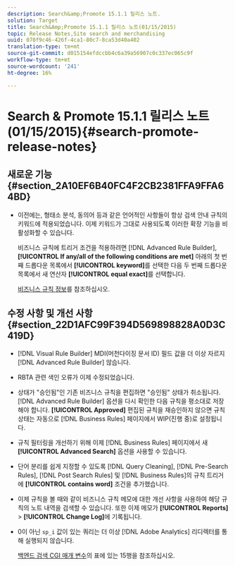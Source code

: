```yaml
---
description: Search&amp;Promote 15.1.1 릴리스 노트.
solution: Target
title: Search&Amp;Promote 15.1.1 릴리스 노트(01/15/2015)
topic: Release Notes,Site search and merchandising
uuid: 070f9c46-426f-4ca1-80c7-8ca53d40a402
translation-type: tm+mt
source-git-commit: d015154efdccbb4c6a39a56907c0c337ec065c9f
workflow-type: tm+mt
source-wordcount: '241'
ht-degree: 16%

---
```



# Search &amp; Promote 15.1.1 릴리스 노트(01/15/2015){#search-promote-release-notes}

## 새로운 기능 {#section_2A10EF6B40FC4F2CB2381FFA9FFA64BD}

* 이전에는, 형태소 분석, 동의어 등과 같은 언어적인 사항들이 항상 검색 안내 규칙의 키워드에 적용되었습니다. 이제 키워드가 그대로 사용되도록 이러한 확장 기능을 비활성화할 수 있습니다.

   비즈니스 규칙에 트리거 조건을 적용하려면 [!DNL Advanced Rule Builder], **[!UICONTROL If any/all of the following conditions are met]** 아래의 첫 번째 드롭다운 목록에서 **[!UICONTROL keyword]**&#x200B;를 선택한 다음 두 번째 드롭다운 목록에서 새 연산자 **[!UICONTROL equal exact]**&#x200B;를 선택합니다.

   [비즈니스 규칙 정보](../c-about-rules-menu/c-about-business-rules.md#concept_2A93D76216754D3D8412CDEA00BD26BD)를 참조하십시오.

## 수정 사항 및 개선 사항 {#section_22D1AFC99F394D569898828A0D3C419D}

* [!DNL Visual Rule Builder] MDI(머천다이징 문서 ID) 필드 값을 더 이상 자르지  [!DNL Advanced Rule Builder] 않습니다.
* RBTA 관련 색인 오류가 이제 수정되었습니다.
* 상태가 &quot;승인됨&quot;인 기존 비즈니스 규칙을 편집하면 &quot;승인됨&quot; 상태가 취소됩니다. [!DNL Advanced Rule Builder] 옵션을 다시 확인한 다음 규칙을 평소대로 저장해야 합니다. **[!UICONTROL Approved]** 편집된 규칙을 재승인하지 않으면 규칙 상태는 자동으로 [!DNL Business Rules] 페이지에서 WIP(진행 중)로 설정됩니다.
* 규칙 필터링을 개선하기 위해 이제 [!DNL Business Rules] 페이지에서 새 **[!UICONTROL Advanced Search]** 옵션을 사용할 수 있습니다.
* 단어 분리를 쉽게 지정할 수 있도록 [!DNL Query Cleaning], [!DNL Pre-Search Rules], [!DNL Post Search Rules] 및 [!DNL Business Rules]의 규칙 트리거에 **[!UICONTROL contains word]** 조건을 추가했습니다.
* 이제 규칙을 볼 때와 같이 비즈니스 규칙 메모에 대한 개선 사항을 사용하여 해당 규칙의 노트 내역을 검색할 수 있습니다. 또한 이제 메모가 **[!UICONTROL Reports]** > **[!UICONTROL Change Log]**&#x200B;에 기록됩니다.
* 0이 아닌 `sp_i` 값이 있는 쿼리는 더 이상 [!DNL Adobe Analytics] 리디렉터를 통해 실행되지 않습니다.

   [백엔드 검색 CGI 매개 변수](../c-appendices/c-cgiparameters.md#reference_582E85C3886740C98FE88CA9DF7918E8)의 표에 있는 15행을 참조하십시오.

